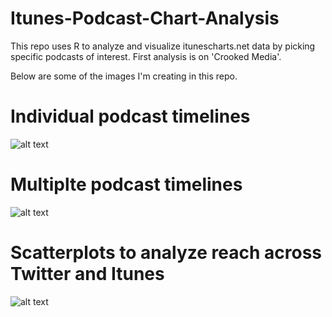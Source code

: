 # Itunes-Podcast-Chart-Analysis
This repo uses R to analyze and visualize itunescharts.net data by picking specific podcasts of interest.  First analysis is on 'Crooked Media'.

Below are some of the images I'm creating in this repo.

# Individual podcast timelines
![alt text](https://github.com/jsaliani92/Itunes-Podcast-Chart-Analysis/blob/master/Images/Crooked_Media/Output/Timelines/Long_Time_Line_Pod%20Save%20America.png)

# Multiplte podcast timelines
![alt text](https://github.com/jsaliani92/Itunes-Podcast-Chart-Analysis/blob/master/Images/Crooked_Media/Output/Timelines/Long_Timeline_Total.png)

# Scatterplots to analyze reach across Twitter and Itunes
![alt text](https://github.com/jsaliani92/Itunes-Podcast-Chart-Analysis/blob/master/Images/Crooked_Media/Output/Scatterplots/Audience_Reach_Scatter.png)
